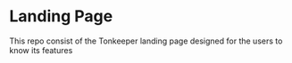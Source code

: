 # Landing Page

This repo consist of the Tonkeeper landing page designed for the users to know its features

